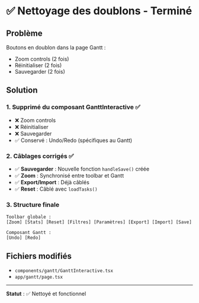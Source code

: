 # ✅ Nettoyage des doublons - Terminé

## Problème
Boutons en doublon dans la page Gantt :
- Zoom controls (2 fois)
- Réinitialiser (2 fois)
- Sauvegarder (2 fois)

## Solution

### 1. Supprimé du composant GanttInteractive ✅
- ❌ Zoom controls
- ❌ Réinitialiser
- ❌ Sauvegarder
- ✅ Conservé : Undo/Redo (spécifiques au Gantt)

### 2. Câblages corrigés ✅
- ✅ **Sauvegarder** : Nouvelle fonction `handleSave()` créée
- ✅ **Zoom** : Synchronisé entre toolbar et Gantt
- ✅ **Export/Import** : Déjà câblés
- ✅ **Reset** : Câblé avec `loadTasks()`

### 3. Structure finale
```
Toolbar globale :
[Zoom] [Stats] [Reset] [Filtres] [Paramètres] [Export] [Import] [Save]

Composant Gantt :
[Undo] [Redo]
```

## Fichiers modifiés
- `components/gantt/GanttInteractive.tsx`
- `app/gantt/page.tsx`

---

**Statut** : ✅ Nettoyé et fonctionnel


